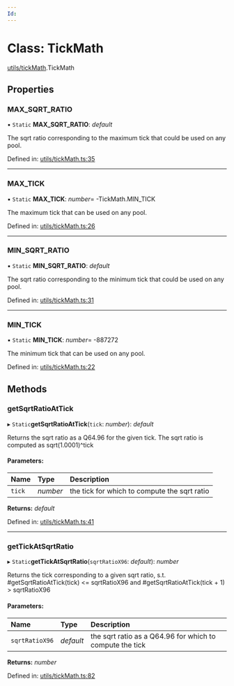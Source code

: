 ```yaml
---
Id: 
---
```


# Class: TickMath

[utils/tickMath](../modules/utils_tickmath.md).TickMath

## Properties

### MAX\_SQRT\_RATIO

▪ `Static` **MAX\_SQRT\_RATIO**: *default*

The sqrt ratio corresponding to the maximum tick that could be used on any pool.

Defined in: [utils/tickMath.ts:35](https://github.com/Uniswap/uniswap-v3-sdk/blob/4a7e393/src/utils/tickMath.ts#L35)

___

### MAX\_TICK

▪ `Static` **MAX\_TICK**: *number*= -TickMath.MIN\_TICK

The maximum tick that can be used on any pool.

Defined in: [utils/tickMath.ts:26](https://github.com/Uniswap/uniswap-v3-sdk/blob/4a7e393/src/utils/tickMath.ts#L26)

___

### MIN\_SQRT\_RATIO

▪ `Static` **MIN\_SQRT\_RATIO**: *default*

The sqrt ratio corresponding to the minimum tick that could be used on any pool.

Defined in: [utils/tickMath.ts:31](https://github.com/Uniswap/uniswap-v3-sdk/blob/4a7e393/src/utils/tickMath.ts#L31)

___

### MIN\_TICK

▪ `Static` **MIN\_TICK**: *number*= -887272

The minimum tick that can be used on any pool.

Defined in: [utils/tickMath.ts:22](https://github.com/Uniswap/uniswap-v3-sdk/blob/4a7e393/src/utils/tickMath.ts#L22)

## Methods

### getSqrtRatioAtTick

▸ `Static`**getSqrtRatioAtTick**(`tick`: *number*): *default*

Returns the sqrt ratio as a Q64.96 for the given tick. The sqrt ratio is computed as sqrt(1.0001)^tick

#### Parameters:

| Name | Type | Description |
| :------ | :------ | :------ |
| `tick` | *number* | the tick for which to compute the sqrt ratio |

**Returns:** *default*

Defined in: [utils/tickMath.ts:41](https://github.com/Uniswap/uniswap-v3-sdk/blob/4a7e393/src/utils/tickMath.ts#L41)

___

### getTickAtSqrtRatio

▸ `Static`**getTickAtSqrtRatio**(`sqrtRatioX96`: *default*): *number*

Returns the tick corresponding to a given sqrt ratio, s.t. #getSqrtRatioAtTick(tick) <= sqrtRatioX96
and #getSqrtRatioAtTick(tick + 1) > sqrtRatioX96

#### Parameters:

| Name | Type | Description |
| :------ | :------ | :------ |
| `sqrtRatioX96` | *default* | the sqrt ratio as a Q64.96 for which to compute the tick |

**Returns:** *number*

Defined in: [utils/tickMath.ts:82](https://github.com/Uniswap/uniswap-v3-sdk/blob/4a7e393/src/utils/tickMath.ts#L82)
